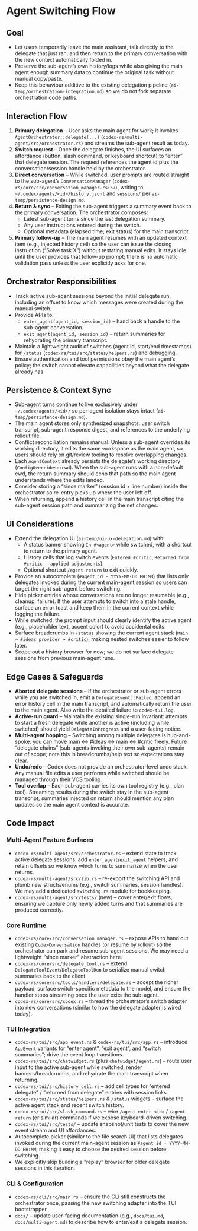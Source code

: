 # Agent Switching Flow

## Goal
- Let users temporarily leave the main assistant, talk directly to the delegate that just ran, and then return to the primary conversation with the new context automatically folded in.
- Preserve the sub-agent’s own history/logs while also giving the main agent enough summary data to continue the original task without manual copy/paste.
- Keep this behaviour additive to the existing delegation pipeline (`ai-temp/orchestration-integration.md`) so we do not fork separate orchestration code paths.

## Interaction Flow
1. **Primary delegation** – User asks the main agent for work; it invokes `AgentOrchestrator::delegate(...)` (`codex-rs/multi-agent/src/orchestrator.rs`) and streams the sub-agent result as today.
2. **Switch request** – Once the delegate finishes, the UI surfaces an affordance (button, slash command, or keyboard shortcut) to “enter” that delegate session. The request references the agent id plus the conversation/session handle held by the orchestrator.
3. **Direct conversation** – While switched, user prompts are routed straight to the sub-agent’s `ConversationManager` (`codex-rs/core/src/conversation_manager.rs:57`), writing to `~/.codex/agents/<id>/history.jsonl` and `sessions/` per `ai-temp/persistence-design.md`.
4. **Return & sync** – Exiting the sub-agent triggers a summary event back to the primary conversation. The orchestrator composes:
   - Latest sub-agent turns since the last delegation summary.
   - Any user instructions entered during the switch.
   - Optional metadata (elapsed time, exit status) for the main transcript.
5. **Primary follow-up** – The main agent resumes with an updated context item (e.g., injected history cell) so the user can issue the closing instruction (“Solve task X”) without restating manual edits. It stays idle until the user provides that follow-up prompt; there is no automatic validation pass unless the user explicitly asks for one.

## Orchestrator Responsibilities
- Track active sub-agent sessions beyond the initial delegate run, including an offset to know which messages were created during the manual switch.
- Provide APIs to:
  - `enter_agent(agent_id, session_id)` – hand back a handle to the sub-agent conversation.
  - `exit_agent(agent_id, session_id)` – return summaries for rehydrating the primary transcript.
- Maintain a lightweight audit of switches (agent id, start/end timestamps) for `/status` (`codex-rs/tui/src/status/helpers.rs`) and debugging.
- Ensure authentication and tool permissions obey the main agent’s policy; the switch cannot elevate capabilities beyond what the delegate already has.

## Persistence & Context Sync
- Sub-agent turns continue to live exclusively under `~/.codex/agents/<id>/` so per-agent isolation stays intact (`ai-temp/persistence-design.md`).
- The main agent stores only synthesized snapshots: user switch transcript, sub-agent response digest, and references to the underlying rollout file.
- Conflict reconciliation remains manual. Unless a sub-agent overrides its working directory, it edits the same workspace as the main agent, so users should rely on git/review tooling to resolve overlapping changes.
- Each `AgentContext` already persists the delegate’s working directory (`ConfigOverrides::cwd`). When the sub-agent runs with a non-default cwd, the return summary should echo that path so the main agent understands where the edits landed.
- Consider storing a “since marker” (session id + line number) inside the orchestrator so re-entry picks up where the user left off.
- When returning, append a history cell in the main transcript citing the sub-agent session path and summarizing the net changes.

## UI Considerations
- Extend the delegation UI (`ai-temp/ui-ux-delegation.md`) with:
  - A status banner showing `In #<agent>` while switched, with a shortcut to return to the primary agent.
  - History cells that log switch events (`Entered #critic`, `Returned from #critic – applied adjustments`).
  - Optional shortcut `/agent return` to exit quickly.
- Provide an autocomplete (`#agent_id · YYYY-MM-DD HH:MM`) that lists only delegates invoked during the current main-agent session so users can target the right sub-agent before switching.
- Hide picker entries whose conversations are no longer resumable (e.g., cleanup, failure). If the user attempts to switch into a stale handle, surface an error toast and keep them in the current context while logging the failure.
- While switched, the prompt input should clearly identify the active agent (e.g., placeholder text, accent color) to avoid accidental edits.
- Surface breadcrumbs in `/status` showing the current agent stack (`Main → #ideas_provider → #critic`), making nested switches easier to follow later.
- Scope out a history browser for now; we do not surface delegate sessions from previous main-agent runs.

## Edge Cases & Safeguards
- **Aborted delegate sessions** – If the orchestrator or sub-agent errors while you are switched in, emit a `DelegateEvent::Failed`, append an error history cell in the main transcript, and automatically return the user to the main agent. Also write the detailed failure to `codex-tui.log`.
- **Active-run guard** – Maintain the existing single-run invariant: attempts to start a fresh delegate while another is active (including while switched) should yield `DelegateInProgress` and a user-facing notice.
- **Multi-agent hopping** – Switching among multiple delegates is hub-and-spoke: you can move main ↔ #ideas ↔ main ↔ #critic freely. Future “delegate chains” (sub-agents invoking their own sub-agents) remain out of scope; note this in breadcrumbs/help text so expectations stay clear.
- **Undo/redo** – Codex does not provide an orchestrator-level undo stack. Any manual file edits a user performs while switched should be managed through their VCS tooling.
- **Tool overlap** – Each sub-agent carries its own tool registry (e.g., plan tool). Streaming results during the switch stay in the sub-agent transcript; summaries injected on return should mention any plan updates so the main agent context is accurate.

## Code Impact

### Multi-Agent Feature Surfaces
- `codex-rs/multi-agent/src/orchestrator.rs` – extend state to track active delegate sessions, add `enter_agent`/`exit_agent` helpers, and retain offsets so we know which turns to summarize when the user returns.
- `codex-rs/multi-agent/src/lib.rs` – re-export the switching API and plumb new structs/enums (e.g., switch summaries, session handles). We may add a dedicated `switching.rs` module for bookkeeping.
- `codex-rs/multi-agent/src/tests/` (new) – cover enter/exit flows, ensuring we capture only newly added turns and that summaries are produced correctly.

### Core Runtime
- `codex-rs/core/src/conversation_manager.rs` – expose APIs to hand out existing `CodexConversation` handles (or resume by rollout) so the orchestrator can park and resume sub-agent sessions. We may need a lightweight “since marker” abstraction here.
- `codex-rs/core/src/delegate_tool.rs` – extend `DelegateToolEvent`/`DelegateToolRun` to serialize manual switch summaries back to the client.
- `codex-rs/core/src/tools/handlers/delegate.rs` – accept the richer payload, surface switch-specific metadata to the model, and ensure the handler stops streaming once the user exits the sub-agent.
- `codex-rs/core/src/codex.rs` – thread the orchestrator’s switch adapter into new conversations (similar to how the delegate adapter is wired today).

### TUI Integration
- `codex-rs/tui/src/app_event.rs` & `codex-rs/tui/src/app.rs` – introduce `AppEvent` variants for “enter agent”, “exit agent”, and “switch summaries”; drive the event loop transitions.
- `codex-rs/tui/src/chatwidget.rs` (plus `chatwidget/agent.rs`) – route user input to the active sub-agent while switched, render banners/breadcrumbs, and rehydrate the main transcript when returning.
- `codex-rs/tui/src/history_cell.rs` – add cell types for “entered delegate” / “returned from delegate” entries with session links.
- `codex-rs/tui/src/status/helpers.rs` & `/status` widgets – surface the active agent stack and recent switch history.
- `codex-rs/tui/src/slash_command.rs` – wire `/agent enter <id>` / `/agent return` (or similar) commands if we expose keyboard-driven switching.
- `codex-rs/tui/src/tests/` – update snapshot/unit tests to cover the new event stream and UI affordances.
- Autocomplete picker (similar to the file search UI) that lists delegates invoked during the current main-agent session as `#agent_id · YYYY-MM-DD HH:MM`, making it easy to choose the desired session before switching.
- We explicitly skip building a “replay” browser for older delegate sessions in this iteration.

### CLI & Configuration
- `codex-rs/cli/src/main.rs` – ensure the CLI still constructs the orchestrator once, passing the new switching adapter into the TUI bootstrapper.
- `docs/` – update user-facing documentation (e.g., `docs/tui.md`, `docs/multi-agent.md`) to describe how to enter/exit a delegate session.
